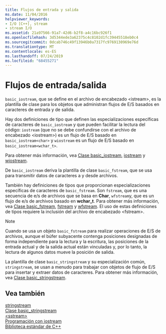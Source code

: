 ```yaml
---
title: Flujos de entrada y salida
ms.date: 11/04/2016
helpviewer_keywords:
- I/O [C++], stream
- stream I/O
ms.assetid: 21a97566-91a7-42d6-b2f8-a4c16bc926f1
ms.openlocfilehash: 3d5344ede3a62375c4c8102d1fc39445518eb0c4
ms.sourcegitcommit: 0dcab746c49f13946b0a7317fc9769130969e76d
ms.translationtype: MT
ms.contentlocale: es-ES
ms.lasthandoff: 07/24/2019
ms.locfileid: "68455271"
---
```

# <a name="inputoutput-streams"></a>Flujos de entrada/salida

`basic_iostream`, que se define en el archivo de encabezado \<istream>, es la plantilla de clase para los objetos que administran flujos de E/S basados en caracteres de entrada y de salida.

Hay dos definiciones de tipo que definen las especializaciones específicas de caracteres de `basic_iostream` y que pueden facilitar la lectura del código: `iostream` (que no se debe confundirse con el archivo de encabezado \<iostream>) es un flujo de E/S basado en `basic_iostream<char>` y `wiostream` es un flujo de E/S basado en `basic_iostream<wchar_t>`.

Para obtener más información, vea [Clase basic_iostream](../standard-library/basic-iostream-class.md), [iostream](../standard-library/basic-iostream-class.md) y [wiostream](../standard-library/basic-iostream-class.md).

De `basic_iostream` deriva la plantilla de clase `basic_fstream`, que se usa para transmitir datos de caracteres a y desde archivos.

También hay definiciones de tipos que proporcionan especializaciones específicas de caracteres de `basic_fstream`. Son `fstream`, que es una secuencia de e/s de archivos que se basa en **Char**, `wfstream`y, que es un flujo de e/s de archivos basado en **wchar_t**. Para obtener más información, vea [Clase basic_fstream](../standard-library/basic-fstream-class.md), [fstream](../standard-library/basic-fstream-class.md) y [wfstream](../standard-library/basic-fstream-class.md). El uso de estas definiciones de tipos requiere la inclusión del archivo de encabezado \<fstream>.

> [!NOTE]
> Cuando se usa un objeto `basic_fstream` para realizar operaciones de E/S de archivos, aunque el búfer subyacente contenga posiciones designadas de forma independiente para la lectura y la escritura, las posiciones de la entrada actual y de la salida actual están vinculadas y, por lo tanto, la lectura de algunos datos mueve la posición de salida.

La plantilla de clase `basic_stringstream` y su especialización común, `stringstream`, se usan a menudo para trabajar con objetos de flujo de E/S para insertar y extraer datos de caracteres. Para obtener más información, vea [Clase basic_stringstream](../standard-library/basic-stringstream-class.md).

## <a name="see-also"></a>Vea también

[stringstream](../standard-library/basic-stringstream-class.md)\
[Clase basic_stringstream](../standard-library/basic-stringstream-class.md)\
[\<sstream>](../standard-library/sstream.md)\
[Programación con iostream](../standard-library/iostream-programming.md)\
[Biblioteca estándar de C++](../standard-library/cpp-standard-library-reference.md)
